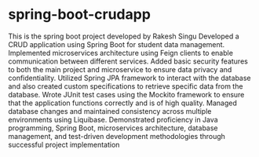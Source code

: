 # spring-boot-crudapp
This is the spring boot project developed by Rakesh Singu
Developed a CRUD application using Spring Boot for student data management.
Implemented microservices architecture using Feign clients to enable communication between different services.
Added basic security features to both the main project and microservice to ensure data privacy and confidentiality.
Utilized Spring JPA framework to interact with the database and also created custom specifications to retrieve specific data from the database.
Wrote JUnit test cases using the Mockito framework to ensure that the application functions correctly and is of high quality.
Managed database changes and maintained consistency across multiple environments using Liquibase.
Demonstrated proficiency in Java programming, Spring Boot, microservices architecture, database management, and test-driven development methodologies through successful project implementation
